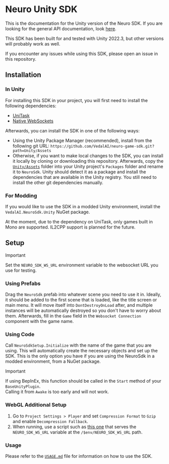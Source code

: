 # Neuro Unity SDK

This is the documentation for the Unity version of the Neuro SDK. If you are looking for the general API documentation, look [here](../API/README.md).

This SDK has been built for and tested with Unity 2022.3, but other versions will probably work as well.

If you encounter any issues while using this SDK, please open an issue in this repository.

## Installation

### In Unity

For installing this SDK in your project, you will first need to install the following dependencies:
- [UniTask](https://github.com/Cysharp/UniTask?tab=readme-ov-file#install-via-git-url)
- [Native WebSockets](https://github.com/endel/NativeWebSocket?tab=readme-ov-file#install-via-upm-unity-package-manager)

Afterwards, you can install the SDK in one of the following ways:
- Using the Unity Package Manager (recommended), install from the following git URL: `https://github.com/VedalAI/neuro-game-sdk.git?path=Unity/Assets`
- Otherwise, if you want to make local changes to the SDK, you can install it locally by cloning or downloading this repository. Afterwards, copy the [`Unity/Assets`](./Assets) folder into your Unity project's `Packages` folder and rename it to `NeuroSdk`. Unity should detect it as a package and install the dependencies that are available in the Unity registry. You still need to install the other git dependencies manually.

### For Modding

If you would like to use the SDK in a modded Unity environment, install the `VedalAI.NeuroSdk.Unity` NuGet package.

At the moment, due to the dependency on UniTask, only games built in Mono are supported. IL2CPP support is planned for the future.

## Setup

> [!Important]  
> Set the `NEURO_SDK_WS_URL` environment variable to the websocket URL you use for testing.

### Using Prefabs

Drag the `NeuroSdk` prefab into whatever scene you need to use it in. Ideally, it should be added to the first scene that is loaded, like the title screen or main menu. It will move itself into `DontDestroyOnLoad` after, and multiple instances will be automatically destroyed so you don't have to worry about them. Afterwards, fill in the `Game` field in the `Websocket Connection` component with the game name.

### Using Code

Call `NeuroSdkSetup.Initialize` with the name of the game that you are using. This will automatically create the necessary objects and set up the SDK. This is the only option you have if you are using the NeuroSdk in a modded environment, from a NuGet package.

> [!Important]  
> If using BepInEx, this function should be called in the `Start` method of your `BaseUnityPlugin`.  
> Calling it from `Awake` is too early and will not work.

### WebGL Additional Setup

1. Go to `Project Settings > Player` and set `Compression Format` to `Gzip` and enable `Decompression Fallback`.
2. When running, use a script such as [this one](../Web%20Game%20Runner) that serves the `NEURO_SDK_WS_URL` variable at the `/$env/NEURO_SDK_WS_URL` path.

### Usage

Please refer to the [`USAGE.md`](./USAGE.md) file for information on how to use the SDK.
